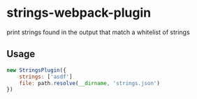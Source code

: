 # strings-webpack-plugin

print strings found in the output that match a whitelist of strings

## Usage

```js
new StringsPlugin({
    strings: ['asdf']
    file: path.resolve(__dirname, 'strings.json')
})
```
